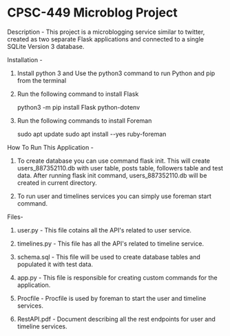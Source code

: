 # CPSC-449 Microblog Project

Description - This project is a microblogging service similar to twitter, created as two separate Flask applications and connected to a single SQLite Version 3 database.


Installation - 

1. Install python 3 and Use the python3 command to run Python and pip from the terminal

2. Run the following command to install Flask

	python3 -m pip install Flask python-dotenv

3. Run the following commands to install Foreman
	
	sudo apt update
	sudo apt install --yes ruby-foreman


How To Run This Application -

1. To create database you can use command flask init. This will create users_887352110.db with user table, posts table, followers table and test data. After running flask init command, users_887352110.db will be created in current directory.
  
2. To run user and timelines services you can simply use foreman start command. 

Files-

1. user.py - This file cotains all the API's related to user service.

2. timelines.py - This file has all the API's related to timeline service.

3. schema.sql - This file will be used to create database tables and populated it with test data.

4. app.py  - This file is responsible for creating custom commands for the application.

5. Procfile - Procfile is used by foreman to start the user and timeline services.

6. RestAPI.pdf - Document describing all the rest endpoints for user and timeline services.


